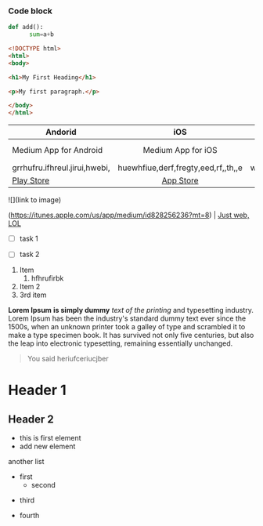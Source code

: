 ### Code block
``` python
def add():
      sum=a+b
```

``` html
<!DOCTYPE html>
<html>
<body>

<h1>My First Heading</h1>

<p>My first paragraph.</p>

</body>
</html>

```





Andorid | iOS | Windows
------ | :-----: | ------:
Medium App for Android | Medium App for iOS | Medium App for Windows
grrhufru.ifhreul.jirui,hwebi, |huewhfiue,derf,fregty,eed,rf,,th,,e | we.vfd.vth.ya,vvfg,crf,rg
[Play Store](https://play.google.com/) | [App Store](https://www.apple.com/in/app-store/) | [Windows](https://www.microsoft.com/en-in/windows)
![](link to image)

(https://itunes.apple.com/us/app/medium/id828256236?mt=8) | [Just web, LOL](https://medium.com/)


+ [ ] task 1
+ [ ] task 2



1. Item
      1. hfhrufirbk
3. Item 2
6344. 3rd item

**Lorem Ipsum** __is simply dummy__ _text of the printing_ and typesetting industry. Lorem Ipsum has been the industry's standard dummy text ever since the 1500s, when an unknown printer took a galley of type and scrambled it to make a type specimen book. It has survived not only five centuries, but also the leap into electronic typesetting, remaining essentially unchanged.

>You said heriufceriucjber

# Header 1

## Header 2

- this is first element
- add new element

another list
+ first
   + second
- third
* fourth

